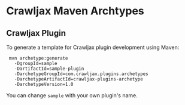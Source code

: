 Crawljax Maven Archtypes
========================

Crawljax Plugin
---------------

To generate a template for Crawljax plugin development using Maven:

     mvn archetype:generate 
       -DgroupId=sample 
       -DartifactId=sample-plugin 
       -DarchetypeGroupId=com.crawljax.plugins.archetypes  
       -DarchetypeArtifactId=crawljax-plugins-archetype 
       -DarchetypeVersion=1.0
       
You can change ``sample`` with your own plugin's name.
